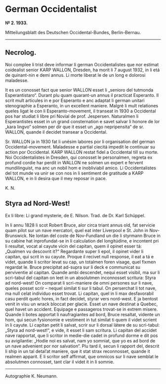 # German Occidentalist

**№  2. 1933.**

Mitteilungsblatt des Deutschen Occidental-Bundes, Berlin-Bernau.

---

## Necrolog.

Noi complee li trist deve informar li german Occidentalistes que nor estimat coidealist senior KARP WALLON, Dresden, ha morit li 7 august 1932, in li etá de quinant-nin e demi annus. Li morte liberat le de un long e dolorosi maladesse.

It es un conosset fact que senior WALLON esset li „senioro del tutmonda Esperantistaro“. Durant plu quam quarant-un annus il practicat Esperanto. Il scrit mult articules in e por Esperanto e anc adaptat li german unitari stenographie a Esperanto, in un excellent maniere. Malgré li mult relationes queles ligat le con li Esperanto-movement, il transeat in 1930 a Occidental pos har studiat li libre pri Novial de prof. Jespersen. Naturalmen li Esperantistes esset in un grand consternation e savet salvar li honore de lor „kara lingvo“ solmen per dir que it esset un „ago nepripensita“ de sr. WALLON, quande il decidet transear a Occidental.

Sr. WALLON ja in 1930 fat li unésim labores por li organisation del german Occidental-movement. Maladesse e partial ciecitá impedit le continuar su action por Occidental. KARP WALLON restat fidel a Occidental till su morte. Noi Occidentalistes in Dresden, qui conosset le personalmen, regreta ex profund cordie har perdit in WALLON ne solmen un expert e fervent mundilinguist, ma anc un nobil hom e ínobliviabil amico. Li Occidentalistes del tot munde va unir se con nos in li sentiment de gratitude a KARP WALLON, e in li desira que il mey reposar in pace.

K. N.

## Styra ad Nord-West!

Ex li libre: Li grand mysterie, de E. Nilson. Trad. de Dr. Karl Schüppel.

In li annu 1828 li scot Robert Bruce, alor circa triant annus old, fat servicie quam pilot sur un nave mercatori, quel eat inter Liverpool e St. John in Nov-Brunswick. Ne lontan del coste de Nov-Fundland un die li styrmann Bruce in su cabine hat inprofundat-se in li calculation del longitúdine, e incontent pri li resultat, vocat al cayute vicin del capitan, quem il opinet esser tá: „Qualmen vu descovrit it?“ Regardante super li epol, il opinet vider li capitan, qui scrit in su cayute. Proque il recivet null response, il eat a tá e videt, quande li scritor levat su cap, un totalmen foren visage, quel fixmen regardat le. Bruce precipitat ad-supra sur li deck e communicat su perviventie al capitan. Quande ambi descendet, nequi esset visibil, ma sur li scri-tabul del capitan on leet in un absolutmen inconnosset scritura: Styra ad nord-west! On comparat li scri-maniere de omni persones sur li nave, queles posset scrir – nequel similat ti sur li tabul. On perserchat li tot nave, ma null celat individuo esset trovat. Li capitan, quel in li max desfavorabil casu perdit quelc hores, in fact decidet, styrar vers nord-west. E ja bentost venit in visu un wrack bloccat per glacie. Esset un nave destinat a Quebec, quel havet un accident. Equipage e passageros trovat-se in extrem misere. Quande li botes apportat li naufragiantes ad bord, Bruce resaltat, vidente un hom, qui secun fysionomie e vestiment in tut similat ti quem il videt scrient in li cayute. Li capitan petit li salvat, scrir sur li dorsal látere de su scri-tabul: „Styra ad nord-west!“, e vide, it esset li sam scritura. Li capitan del accidet nave rapportat, que li scritor in medie-die cadet in profund dorme e dit pos su avigilantie: „Hodie noi es salvat, nam yo somniat, que yo es ad bord de un nave advenient por nor salvation“. Plu tard il, secun li rapport del, descrit li ship in un tal detal’at maniere, que it stat strax reconnosset, quande it realmen apparit. E li scritor self affirmat, que omnicos sur li nave semblat le absolutmen connosset, tant clar il videt it in li somnie.

---

Autographie K. Neumann.
